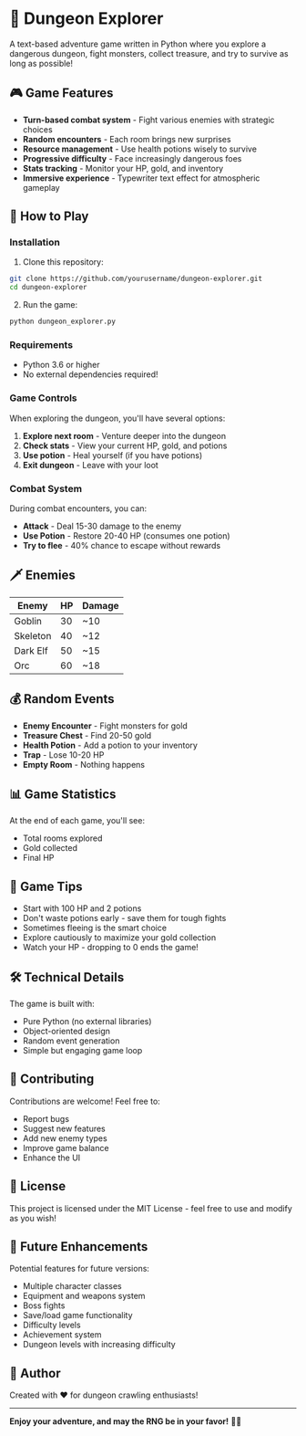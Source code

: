 # 🏰 Dungeon Explorer

A text-based adventure game written in Python where you explore a dangerous dungeon, fight monsters, collect treasure, and try to survive as long as possible!

## 🎮 Game Features

- **Turn-based combat system** - Fight various enemies with strategic choices
- **Random encounters** - Each room brings new surprises
- **Resource management** - Use health potions wisely to survive
- **Progressive difficulty** - Face increasingly dangerous foes
- **Stats tracking** - Monitor your HP, gold, and inventory
- **Immersive experience** - Typewriter text effect for atmospheric gameplay

## 🎯 How to Play

### Installation

1. Clone this repository:
```bash
git clone https://github.com/yourusername/dungeon-explorer.git
cd dungeon-explorer
```

2. Run the game:
```bash
python dungeon_explorer.py
```

### Requirements

- Python 3.6 or higher
- No external dependencies required!

### Game Controls

When exploring the dungeon, you'll have several options:

1. **Explore next room** - Venture deeper into the dungeon
2. **Check stats** - View your current HP, gold, and potions
3. **Use potion** - Heal yourself (if you have potions)
4. **Exit dungeon** - Leave with your loot

### Combat System

During combat encounters, you can:

- **Attack** - Deal 15-30 damage to the enemy
- **Use Potion** - Restore 20-40 HP (consumes one potion)
- **Try to flee** - 40% chance to escape without rewards

## 🗡️ Enemies

| Enemy | HP | Damage |
|-------|-----|--------|
| Goblin | 30 | ~10 |
| Skeleton | 40 | ~12 |
| Dark Elf | 50 | ~15 |
| Orc | 60 | ~18 |

## 💰 Random Events

- **Enemy Encounter** - Fight monsters for gold
- **Treasure Chest** - Find 20-50 gold
- **Health Potion** - Add a potion to your inventory
- **Trap** - Lose 10-20 HP
- **Empty Room** - Nothing happens

## 📊 Game Statistics

At the end of each game, you'll see:
- Total rooms explored
- Gold collected
- Final HP

## 🎲 Game Tips

- Start with 100 HP and 2 potions
- Don't waste potions early - save them for tough fights
- Sometimes fleeing is the smart choice
- Explore cautiously to maximize your gold collection
- Watch your HP - dropping to 0 ends the game!

## 🛠️ Technical Details

The game is built with:
- Pure Python (no external libraries)
- Object-oriented design
- Random event generation
- Simple but engaging game loop

## 🤝 Contributing

Contributions are welcome! Feel free to:
- Report bugs
- Suggest new features
- Add new enemy types
- Improve game balance
- Enhance the UI

## 📝 License

This project is licensed under the MIT License - feel free to use and modify as you wish!

## 🎉 Future Enhancements

Potential features for future versions:
- Multiple character classes
- Equipment and weapons system
- Boss fights
- Save/load game functionality
- Difficulty levels
- Achievement system
- Dungeon levels with increasing difficulty

## 👤 Author

Created with ❤️ for dungeon crawling enthusiasts!

---

**Enjoy your adventure, and may the RNG be in your favor!** 🎲✨

